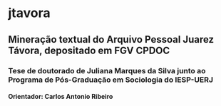 # jtavora
## Mineração textual do Arquivo Pessoal Juarez Távora, depositado em FGV CPDOC
### Tese de doutorado de Juliana Marques da Silva junto ao Programa de Pós-Graduação em Sociologia do IESP-UERJ
#### Orientador: Carlos Antonio Ribeiro
